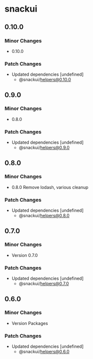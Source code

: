 # snackui

## 0.10.0

### Minor Changes

- 0.10.0

### Patch Changes

- Updated dependencies [undefined]
  - @snackui/helpers@0.10.0

## 0.9.0

### Minor Changes

- 0.8.0

### Patch Changes

- Updated dependencies [undefined]
  - @snackui/helpers@0.9.0

## 0.8.0

### Minor Changes

- 0.8.0 Remove lodash, various cleanup

### Patch Changes

- Updated dependencies [undefined]
  - @snackui/helpers@0.8.0

## 0.7.0

### Minor Changes

- Version 0.7.0

### Patch Changes

- Updated dependencies [undefined]
  - @snackui/helpers@0.7.0

## 0.6.0

### Minor Changes

- Version Packages

### Patch Changes

- Updated dependencies [undefined]
  - @snackui/helpers@0.6.0

